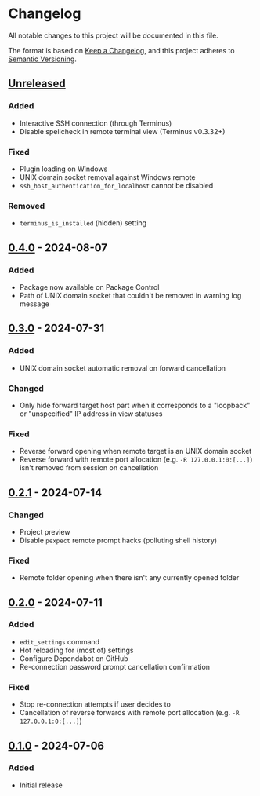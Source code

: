 # Changelog

All notable changes to this project will be documented in this file.

The format is based on [Keep a Changelog](https://keepachangelog.com/en/1.1.0/),
and this project adheres to [Semantic Versioning](https://semver.org/spec/v2.0.0.html).

## [Unreleased]

### Added

- Interactive SSH connection (through Terminus)
- Disable spellcheck in remote terminal view (Terminus v0.3.32+)

### Fixed

- Plugin loading on Windows
- UNIX domain socket removal against Windows remote
- `ssh_host_authentication_for_localhost` cannot be disabled

### Removed

- `terminus_is_installed` (hidden) setting

## [0.4.0] - 2024-08-07

### Added

- Package now available on Package Control
- Path of UNIX domain socket that couldn't be removed in warning log message

## [0.3.0] - 2024-07-31

### Added

- UNIX domain socket automatic removal on forward cancellation

### Changed

- Only hide forward target host part when it corresponds to a "loopback" or "unspecified" IP address in view statuses

### Fixed

- Reverse forward opening when remote target is an UNIX domain socket
- Reverse forward with remote port allocation (e.g. `-R 127.0.0.1:0:[...]`) isn't removed from session on cancellation

## [0.2.1] - 2024-07-14

### Changed

- Project preview
- Disable `pexpect` remote prompt hacks (polluting shell history)

### Fixed

- Remote folder opening when there isn't any currently opened folder

## [0.2.0] - 2024-07-11

### Added

- `edit_settings` command
- Hot reloading for (most of) settings
- Configure Dependabot on GitHub
- Re-connection password prompt cancellation confirmation

### Fixed

- Stop re-connection attempts if user decides to
- Cancellation of reverse forwards with remote port allocation (e.g. `-R 127.0.0.1:0:[...]`)

## [0.1.0] - 2024-07-06

### Added

- Initial release

[Unreleased]: https://github.com/HorlogeSkynet/SSHubl/compare/v0.4.0...HEAD
[0.4.0]: https://github.com/HorlogeSkynet/SSHubl/compare/v0.3.0...v0.4.0
[0.3.0]: https://github.com/HorlogeSkynet/SSHubl/compare/v0.2.1...v0.3.0
[0.2.1]: https://github.com/HorlogeSkynet/SSHubl/compare/v0.2.0...v0.2.1
[0.2.0]: https://github.com/HorlogeSkynet/SSHubl/compare/v0.1.0...v0.2.0
[0.1.0]: https://github.com/HorlogeSkynet/SSHubl/releases/tag/v0.1.0
